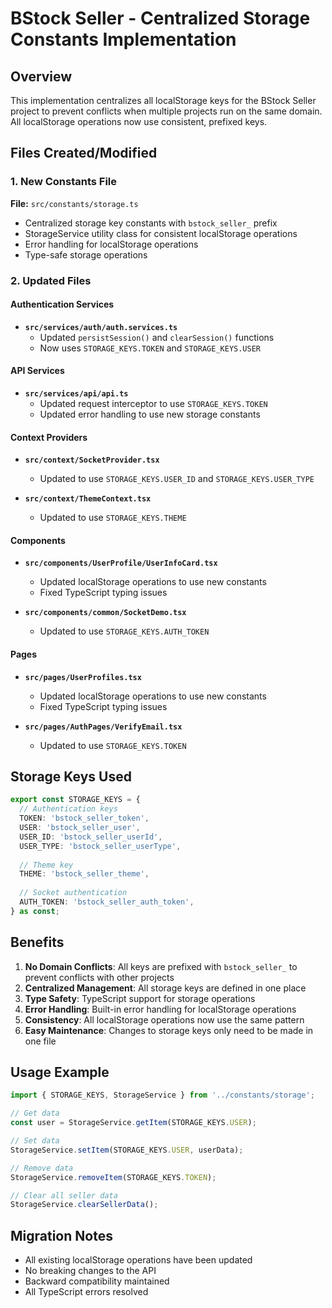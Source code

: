 # BStock Seller - Centralized Storage Constants Implementation

## Overview
This implementation centralizes all localStorage keys for the BStock Seller project to prevent conflicts when multiple projects run on the same domain. All localStorage operations now use consistent, prefixed keys.

## Files Created/Modified

### 1. New Constants File
**File:** `src/constants/storage.ts`
- Centralized storage key constants with `bstock_seller_` prefix
- StorageService utility class for consistent localStorage operations
- Error handling for localStorage operations
- Type-safe storage operations

### 2. Updated Files

#### Authentication Services
- **`src/services/auth/auth.services.ts`**
  - Updated `persistSession()` and `clearSession()` functions
  - Now uses `STORAGE_KEYS.TOKEN` and `STORAGE_KEYS.USER`

#### API Services  
- **`src/services/api/api.ts`**
  - Updated request interceptor to use `STORAGE_KEYS.TOKEN`
  - Updated error handling to use new storage constants

#### Context Providers
- **`src/context/SocketProvider.tsx`**
  - Updated to use `STORAGE_KEYS.USER_ID` and `STORAGE_KEYS.USER_TYPE`
  
- **`src/context/ThemeContext.tsx`**
  - Updated to use `STORAGE_KEYS.THEME`

#### Components
- **`src/components/UserProfile/UserInfoCard.tsx`**
  - Updated localStorage operations to use new constants
  - Fixed TypeScript typing issues

- **`src/components/common/SocketDemo.tsx`**
  - Updated to use `STORAGE_KEYS.AUTH_TOKEN`

#### Pages
- **`src/pages/UserProfiles.tsx`**
  - Updated localStorage operations to use new constants
  - Fixed TypeScript typing issues

- **`src/pages/AuthPages/VerifyEmail.tsx`**
  - Updated to use `STORAGE_KEYS.TOKEN`

## Storage Keys Used

```typescript
export const STORAGE_KEYS = {
  // Authentication keys
  TOKEN: 'bstock_seller_token',
  USER: 'bstock_seller_user',
  USER_ID: 'bstock_seller_userId',
  USER_TYPE: 'bstock_seller_userType',
  
  // Theme key
  THEME: 'bstock_seller_theme',
  
  // Socket authentication
  AUTH_TOKEN: 'bstock_seller_auth_token',
} as const;
```

## Benefits

1. **No Domain Conflicts**: All keys are prefixed with `bstock_seller_` to prevent conflicts with other projects
2. **Centralized Management**: All storage keys are defined in one place
3. **Type Safety**: TypeScript support for storage operations
4. **Error Handling**: Built-in error handling for localStorage operations
5. **Consistency**: All localStorage operations now use the same pattern
6. **Easy Maintenance**: Changes to storage keys only need to be made in one file

## Usage Example

```typescript
import { STORAGE_KEYS, StorageService } from '../constants/storage';

// Get data
const user = StorageService.getItem(STORAGE_KEYS.USER);

// Set data
StorageService.setItem(STORAGE_KEYS.USER, userData);

// Remove data
StorageService.removeItem(STORAGE_KEYS.TOKEN);

// Clear all seller data
StorageService.clearSellerData();
```

## Migration Notes

- All existing localStorage operations have been updated
- No breaking changes to the API
- Backward compatibility maintained
- All TypeScript errors resolved
